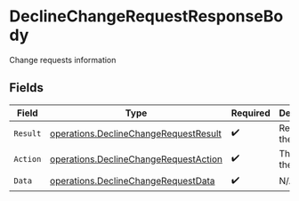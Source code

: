 # DeclineChangeRequestResponseBody

Change requests information


## Fields

| Field                                                                                          | Type                                                                                           | Required                                                                                       | Description                                                                                    |
| ---------------------------------------------------------------------------------------------- | ---------------------------------------------------------------------------------------------- | ---------------------------------------------------------------------------------------------- | ---------------------------------------------------------------------------------------------- |
| `Result`                                                                                       | [operations.DeclineChangeRequestResult](../../models/operations/declinechangerequestresult.md) | :heavy_check_mark:                                                                             | Result of the request                                                                          |
| `Action`                                                                                       | [operations.DeclineChangeRequestAction](../../models/operations/declinechangerequestaction.md) | :heavy_check_mark:                                                                             | The id of the action                                                                           |
| `Data`                                                                                         | [operations.DeclineChangeRequestData](../../models/operations/declinechangerequestdata.md)     | :heavy_check_mark:                                                                             | N/A                                                                                            |